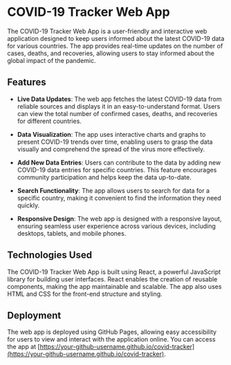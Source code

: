 # COVID-19 Tracker Web App

The COVID-19 Tracker Web App is a user-friendly and interactive web application designed to keep users informed about the latest COVID-19 data for various countries. The app provides real-time updates on the number of cases, deaths, and recoveries, allowing users to stay informed about the global impact of the pandemic.

## Features

- **Live Data Updates**: The web app fetches the latest COVID-19 data from reliable sources and displays it in an easy-to-understand format. Users can view the total number of confirmed cases, deaths, and recoveries for different countries.

- **Data Visualization**: The app uses interactive charts and graphs to present COVID-19 trends over time, enabling users to grasp the data visually and comprehend the spread of the virus more effectively.

- **Add New Data Entries**: Users can contribute to the data by adding new COVID-19 data entries for specific countries. This feature encourages community participation and helps keep the data up-to-date.

- **Search Functionality**: The app allows users to search for data for a specific country, making it convenient to find the information they need quickly.

- **Responsive Design**: The web app is designed with a responsive layout, ensuring seamless user experience across various devices, including desktops, tablets, and mobile phones.

## Technologies Used

The COVID-19 Tracker Web App is built using React, a powerful JavaScript library for building user interfaces. React enables the creation of reusable components, making the app maintainable and scalable. The app also uses HTML and CSS for the front-end structure and styling.

## Deployment

The web app is deployed using GitHub Pages, allowing easy accessibility for users to view and interact with the application online. You can access the app at [https://your-github-username.github.io/covid-tracker](https://your-github-username.github.io/covid-tracker).

